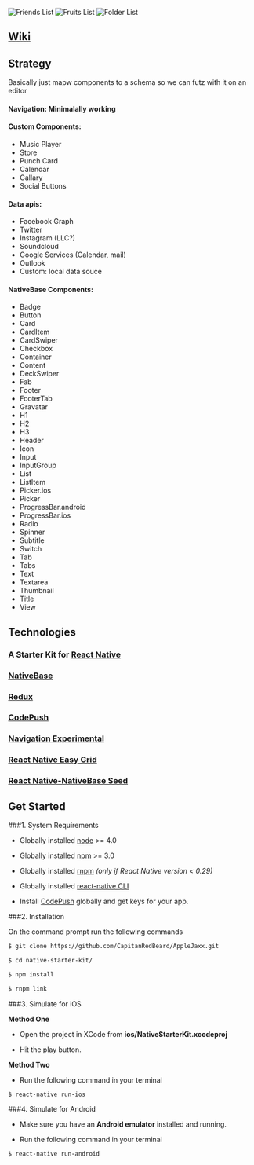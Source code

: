 ![Friends List](/Screenshots/friendsList.png?raw=true "Friends List")
![Fruits List](/Screenshots/fruitsList.png?raw=true "Fruits List")
![Folder List](/Screenshots/folderList.png?raw=true "Folders List")
## [Wiki](https://github.com/CapitanRedBeard/AppleJaxx/wiki)

## Strategy

Basically just mapw components to a schema so we can futz with it on an editor

#### Navigation: Minimalally working
#### Custom Components:
- Music Player
- Store
- Punch Card 
- Calendar
- Gallary
- Social Buttons

#### Data apis:
- Facebook Graph
- Twitter
- Instagram (LLC?)
- Soundcloud
- Google Services (Calendar, mail)
- Outlook
- Custom: local data souce

#### NativeBase Components: 
- Badge 
- Button
- Card 
- CardItem
- CardSwiper
- Checkbox
- Container
- Content
- DeckSwiper
- Fab
- Footer
- FooterTab
- Gravatar
- H1
- H2
- H3
- Header 
- Icon
- Input
- InputGroup
- List
- ListItem
- Picker.ios
- Picker 
- ProgressBar.android
- ProgressBar.ios
- Radio
- Spinner
- Subtitle
- Switch
- Tab
- Tabs
- Text
- Textarea
- Thumbnail
- Title
- View 

## Technologies

### A Starter Kit for [React Native](https://facebook.github.io/react-native/docs/getting-started.html)
### [NativeBase](http://nativebase.io/)
### [Redux](http://redux.js.org)
### [CodePush](https://github.com/Microsoft/react-native-code-push)
### [Navigation Experimental](https://facebook.github.io/react-native/docs/navigation.html#navigationexperimental)
### [React Native Easy Grid](https://github.com/GeekyAnts/react-native-easy-grid)
### [React Native-NativeBase Seed](https://github.com/GeekyAnts/react-native-native-base-seed)

## Get Started

###1. System Requirements

* Globally installed [node](https://nodejs.org/en/) >= 4.0

* Globally installed [npm](https://www.npmjs.org/) >= 3.0

* Globally installed [rnpm](https://github.com/rnpm/rnpm) *(only if React Native version < 0.29)*

* Globally installed [react-native CLI](https://facebook.github.io/react-native/docs/getting-started.html)

* Install [CodePush](https://microsoft.github.io/code-push/) globally and get keys for your app.


###2. Installation

On the command prompt run the following commands

```sh
$ git clone https://github.com/CapitanRedBeard/AppleJaxx.git

$ cd native-starter-kit/

$ npm install

$ rnpm link
```

###3. Simulate for iOS

**Method One**

*	Open the project in XCode from **ios/NativeStarterKit.xcodeproj**

*	Hit the play button.


**Method Two**

*	Run the following command in your terminal

```sh
$ react-native run-ios
```

###4. Simulate for Android

*	Make sure you have an **Android emulator** installed and running.

*	Run the following command in your terminal

```sh
$ react-native run-android
```
